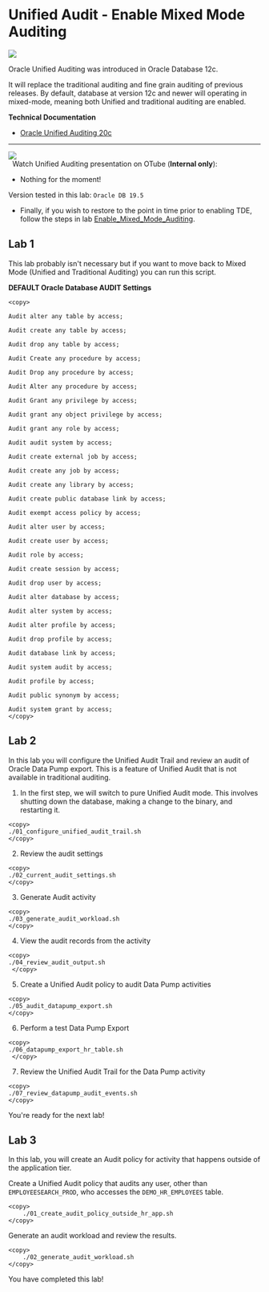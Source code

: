 
# Unified Audit - Enable Mixed Mode Auditing

![](../../images/banner_UA.PNG)

Oracle Unified Auditing was introduced in Oracle Database 12c.<br>

It will replace the traditional auditing and fine grain auditing of previous releases. By default, database at version 12c and newer will operating in mixed-mode, meaning both Unified and traditional auditing are enabled. 


**Technical Documentation**

- [Oracle Unified Auditing 20c](https://docs.oracle.com/en/database/oracle/oracle-database/20/dbseg/administering-the-audit-trail.html#GUID-9F298B8A-6196-4206-A889-A7CEB0924CF1)

---
![](../../images/OTube_Logo.PNG)<br>
&nbsp; Watch Unified Auditing presentation on OTube (**Internal only**):
- Nothing for the moment!



Version tested in this lab: `Oracle DB 19.5`

- Finally, if you wish to restore to the point in time prior to enabling TDE, follow the steps in lab [Enable_Mixed_Mode_Auditing](Enable_Mixed_Mode_Auditing/README.md). 


## Lab 1

This lab probably isn't necessary but if you want to move back to Mixed Mode (Unified and Traditional Auditing) you can run this script.




**DEFAULT Oracle Database AUDIT Settings**

````
<copy>

Audit alter any table by access;

Audit create any table by access;

Audit drop any table by access;

Audit Create any procedure by access;

Audit Drop any procedure by access;

Audit Alter any procedure by access;

Audit Grant any privilege by access;

Audit grant any object privilege by access;

Audit grant any role by access;

Audit audit system by access;

Audit create external job by access;

Audit create any job by access;

Audit create any library by access;

Audit create public database link by access;

Audit exempt access policy by access;

Audit alter user by access;

Audit create user by access;

Audit role by access;

Audit create session by access;

Audit drop user by access;

Audit alter database by access;

Audit alter system by access;

Audit alter profile by access;

Audit drop profile by access;

Audit database link by access;

Audit system audit by access;

Audit profile by access;

Audit public synonym by access;

Audit system grant by access;
</copy>
````

## Lab 2 


In this lab you will configure the Unified Audit Trail and review an audit of Oracle Data Pump export. This is a feature of Unified Audit that is not available in traditional auditing.

1. In the first step, we will switch to pure Unified Audit mode. This involves shutting down the database, making a change to the binary, and restarting it. 

````
<copy>
./01_configure_unified_audit_trail.sh
</copy>
```` 
2. Review the audit settings
````
<copy>    
./02_current_audit_settings.sh
</copy>
````    
3. Generate Audit activity
````
<copy>
./03_generate_audit_workload.sh
</copy>
````    
4. View the audit records from the activity
````
<copy>   
./04_review_audit_output.sh
 </copy>
````   
5. Create a Unified Audit policy to audit Data Pump activities
````
<copy>
./05_audit_datapump_export.sh
</copy>
````
6. Perform a test Data Pump Export
````
<copy>
./06_datapump_export_hr_table.sh
 </copy>
````   
7. Review the Unified Audit Trail for the Data Pump activity
````
<copy>   
./07_review_datapump_audit_events.sh
</copy>
````
You're ready for the next lab!


## Lab 3 


In this lab, you will create an Audit policy for activity that happens outside of the application tier.


Create a Unified Audit policy that audits any user, other than `EMPLOYEESEARCH_PROD`, who accesses the `DEMO_HR_EMPLOYEES` table. 

````
<copy>
    ./01_create_audit_policy_outside_hr_app.sh
</copy>
````
Generate an audit workload and review the results.
````
<copy>
    ./02_generate_audit_workload.sh
</copy>
````   
You have completed this lab!





